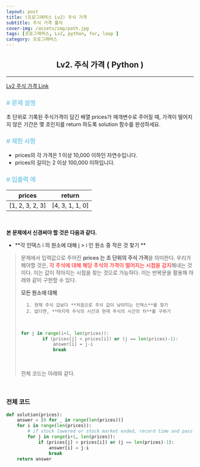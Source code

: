 ```yaml
---
layout: post
title: (프로그래머스 Lv2) 주식 가격
subtitle: 주식 가격 풀이
cover-img: /assets/img/path.jpg
tags: [프로그래머스, Lv2, python, for, loop ]
category: 프로그래머스
---
```


<center>
  <h2>
    Lv2. 주식 가격 ( Python )
  </h2>
</center>

---

[Lv2 주식 가격 Link](https://programmers.co.kr/learn/courses/30/lessons/12900)

### <span style="color:skyblue"># 문제 설명</span>

초 단위로 기록된 주식가격이 담긴 배열 prices가 매개변수로 주어질 때, 가격이 떨어지지 않은 기간은 몇 초인지를 return 하도록 solution 함수를 완성하세요.

### <span style="color:skyblue"># 제한 사항</span>

- prices의 각 가격은 1 이상 10,000 이하인 자연수입니다.
- prices의 길이는 2 이상 100,000 이하입니다.

### <span style="color:skyblue"># 입출력 예</span>

| prices          | return          |
| --------------- | --------------- |
| [1, 2, 3, 2, 3] | [4, 3, 1, 1, 0] |

<br>

 **본 문제에서 신경써야 할 것은 다음과 같다.**

- **각 인덱스 i 의 원소에 대해 j > i 인 원소 중 작은 것 찾기 **

>   문제에서 입력값으로 주어진 **prices 는 초 단위의 주식 가격**을 의미한다. 우리가 해야할 것은, <span style='color:red'>각 주식에 대해 해당 주식의 가격이 떨어지는 시점을 감지</span>해내는 것이다. 이는 값이 작아지는 시점을 찾는 것으로 가능하다. 이는 반복문을 활용해 아래와 같이 구현할 수 있다.
>
>   **모든 원소에 대해**
>
>    	1. 현재 주식 값보다 **처음으로 주식 값이 낮아지는 인덱스**를 찾기
>    	2. 없다면, **마지막 주식의 시간과 현재 주식의 시간의 차**를 구하기
>
>   <BR>
>
>   ```python
>   for j in range(i+1, len(prices)):
>   		if (prices[j] < prices[i]) or (j == len(prices)-1):
>       		answer[i] = j-i
>       		break
>   ```
>
>   <br>
>
>   전체 코드는 아래와 같다.

<br>

### 전체 코드

```python
def solution(prices):
    answer = [0 for _ in range(len(prices))]
    for i in range(len(prices)):
        # if stock lowered or stock market ended, record time and pass current stock.
        for j in range(i+1, len(prices)):
            if (prices[j] < prices[i]) or (j == len(prices)-1):
                answer[i] = j-i
                break
    return answer
```

